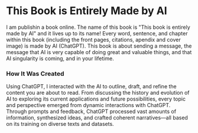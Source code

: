 # This Book is Entirely Made by AI
 
I am publishin a book online. The name of this book is "This book is entirely made by AI" and it lives up to its name! Every word, sentence, and chapter within this book (including the front pages, citations, apendix and cover image) is made by AI (ChatGPT). This book is about sending a message, the message that AI is very capable of doing great and valuable things, and that AI singularity is coming, and in your lifetime.

### How It Was Created

Using ChatGPT, I interacted with the AI to outline, draft, and refine the content you are about to read. From discussing the history and evolution of AI to exploring its current applications and future possibilities, every topic and perspective emerged from dynamic interactions with ChatGPT. Through prompts and feedback, ChatGPT processed vast amounts of information, synthesized ideas, and crafted coherent narratives—all based on its training on diverse texts and datasets.
